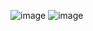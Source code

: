 ![image](https://github.com/user-attachments/assets/635219c5-ee6c-49c3-8c5a-484c1be095f1)
![image](https://github.com/user-attachments/assets/3ac19df5-91ab-436e-bfaa-ea87a1908bbd)
